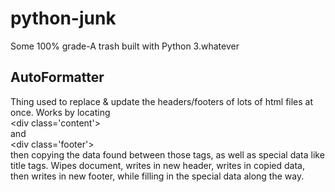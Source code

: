 # python-junk
Some 100% grade-A trash built with Python 3.whatever

## AutoFormatter
Thing used to replace & update the headers/footers of lots of html files at once.
Works by locating  
\<div class='content'>  
and  
\<div class='footer'>  
then copying the data found between those tags, as well as special data like title tags.
Wipes document, writes in new header, writes in copied data, then writes in new footer, while filling in the special data along the way.
